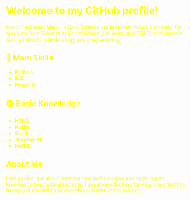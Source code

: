 <!-- HTML com estilo CSS -->
<div style="animation: fadeIn 2s ease; color: yellow;">
  <h1>Welcome to my GitHub profile!</h1>
  <p>Hello! I'm Lenon Merlo, a Data Science student from Brazil. Currently, I'm studying Data Science at Universidade Vila Velha and EBAC, and I have a strong interest in technology and programming.</p>
  
  <h2>🌟 Main Skills</h2>
  <ul>
    <li><strong>Python</strong></li>
    <li><strong>SQL</strong></li>
    <li><strong>Power BI</strong></li>
  </ul>

  <h2>📚 Basic Knowledge</h2>
  <ul>
    <li><strong>HTML</strong></li>
    <li><strong>Kotlin</strong></li>
    <li><strong>Swift</strong></li>
    <li><strong>JavaScript</strong></li>
    <li><strong>NoSQL</strong></li>
  </ul>

  <h2>About Me</h2>
  <p>I am passionate about learning new technologies and applying my knowledge to practical projects. I am always looking for new opportunities to expand my skills and contribute to innovative projects.</p>
</div>

